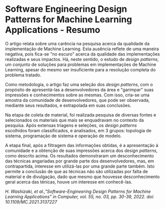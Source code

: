 # Software Engineering Design Patterns for Machine Learning Applications - Resumo

O artigo relata sobre uma carência na pesquisa acerca da qualidade da implementação de Machine Learning. Esta ausência reflete de uma maneira negativa, pois fica-se "no escuro" acerca da qualidade das implementações realizadas e seus impactos. Há, neste sentido, o estudo de *design patterns*, um conjunto de soluções para problemas em implementações de Machine Learning, apesar do mesmo ser insuficiente para a resolução completa do problema tratado.

Como metodologia, o artigo faz uma seleção dos *design patterns*, com o propósito de apresentá-las a desenvolvedores da área e "garimpar" suas impressões e conhecimentos sobre as mesmas. Com isso, cria-se uma amostra da comunidade de desenvolvedores, que pode ser observada, mediante seus resultados, e extrapolada em suas conclusões.

Na etapa de coleta de material, foi realizada pesquisa de diversas fontes e selecionados os materiais que mais se enquadravam no contexto da pesquisa. Após extensas triagens e seleções, os *design patterns* escolhidos foram classificados, e analisados, em 3 grupos: topologia de sistema, programação de sistema e operação de modelo.

A etapa final, após a filtragem das informações obtidas, é a apresentação à comunidade e a obtenção de suas impressões acerca dos *design patterns*, como descrito acima. Os resultados demonstraram um desconhecimento das técnicas angariadas por grande parte dos desenvolvedores, mas, em contrapartida, interesse em utilizá-las por uma grande parte também. Isto permite a conclusão de que as técnicas não são utilizadas por falta de material e de divulgação, dado que mesmo que houvesse desconhecimento geral acerca das ténicas, houve um interesse em conhecê-las.

*H. Washizaki, et al.,"Software-Engineering Design Patterns for Machine Learning Applications" in Computer, vol. 55, no. 03, pp. 30-39, 2022. doi: 10.1109/MC.2021.3137227*
